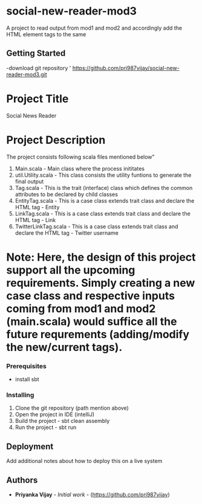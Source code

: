# social-new-reader-mod3
A project to read output from mod1 and mod2 and accordingly add the HTML element tags to the same

## Getting Started

-download git repository '
https://github.com/pri987vijay/social-new-reader-mod3.git

# Project Title
Social News Reader

# Project Description
The project consists following scala files mentioned below"
1) Main.scala - Main class where the process inititates
2) util.Utility.scala - This class consists the utility funtions to generate the final output
3) Tag.scala - This is the trait (interface) class which defines the common attributes to be declared by child classes
4) EntityTag.scala - This is a case class extends trait class and declare the HTML tag - Entity 
5) LinkTag.scala - This is a case class extends trait class and declare the HTML tag - Link 
6) TwitterLinkTag.scala - This is a case class extends trait class and declare the HTML tag - Twitter username

# Note: Here, the design of this project support all the upcoming requirements. Simply creating a new case class and respective inputs coming from mod1 and mod2 (main.scala) would suffice all the future requrements (adding/modify the new/current tags).

### Prerequisites

- install sbt

### Installing

1) Clone the git repository (path mention above)
2) Open the project in IDE (intelliJ)
3) Build the project - sbt clean assembly
3) Run the project - sbt run

## Deployment

Add additional notes about how to deploy this on a live system

## Authors

* **Priyanka Vijay** - *Initial work* - (https://github.com/pri987vijay)
